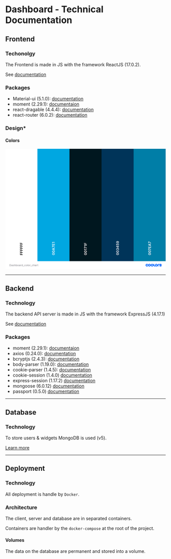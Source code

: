 # **Dashboard - Technical Documentation**

## **Frontend**

### **Techonolgy**

The Frontend is made in JS with the framework ReactJS (17.0.2).

See [documentation](https://fr.reactjs.org/docs/getting-started.html)

### **Packages**

- Material-ui (5.1.0): [documentation](https://mui.com/)
- moment (2.29.1): [documentaion](https://momentjs.com/docs/)
- react-dragable (4.4.4): [documentation](https://www.npmjs.com/package/react-draggable)
- react-router (6.0.2): [documentation](https://reactrouter.com/)

### **Design***

#### **Colors**

![Graphical char - colors](./img/Dashboard_color_chart.png)

____

## **Backend**

### **Technology**

The backend API server is made in JS with the framework ExpressJS (4.17.1)

See [documentation](https://expressjs.com/fr/)

### **Packages**

- moment (2.29.1): [documentaion](https://momentjs.com/docs/)
- axios (0.24.0): [documentation](https://axios-http.com/docs/intro)
- bcryptjs (2.4.3): [documentation](https://openbase.com/js/bcryptjs/documentation)
- body-parser (1.19.0): [documentation](https://openbase.com/js/bcryptjs/documentation)
- cookie-parser (1.4.5): [documentation](https://www.npmjs.com/package/cookie-parser)
- cookie-session (1.4.0) [documentation](https://www.npmjs.com/package/cookie-session)
- express-session (1.17.2) [documentation](https://www.npmjs.com/package/express-session)
- mongoose (6.0.12) [documentation](https://mongoosejs.com/docs/)
- passport (0.5.0) [documentation](http://www.passportjs.org/docs/)

____

## **Database**

### **Technology**

To store users & widgets MongoDB is used (v5).

[Learn more](https://www.mongodb.com/cloud/atlas/lp/try2?utm_content=rlsavisitor&utm_source=google&utm_campaign=gs_emea_rlsamulti_search_core_brand_atlas_desktop_rlsa&utm_term=mongo%20db&utm_medium=cpc_paid_search&utm_ad=e&utm_ad_campaign_id=14412646455&adgroup=131761126492&gclid=Cj0KCQiA47GNBhDrARIsAKfZ2rAB647R-SJrEefesCMnnlwuiisVYlOG5DWAD4eF5wqNHUpE4ZyXjgQaAksFEALw_wcB)

____

## **Deployment**

### **Technology**

All deployment is handle by `Docker`.

### **Architecture**

The client, server and database are in separated containers.

Containers are handler by the `docker-compose` at the root of the project.

#### **Volumes**

The data on the database are permanent and stored into a volume.